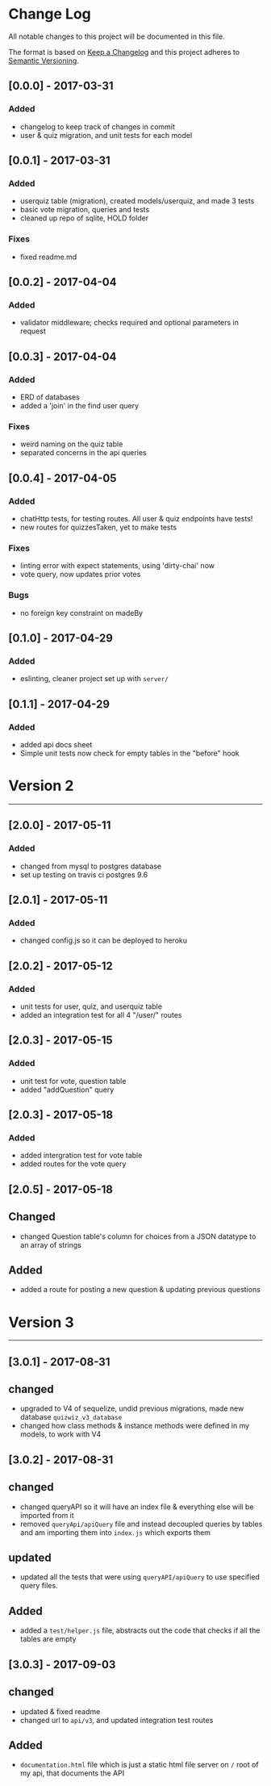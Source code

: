 # Change Log
All notable changes to this project will be documented in this file.

The format is based on [Keep a Changelog](http://keepachangelog.com/)
and this project adheres to [Semantic Versioning](http://semver.org/).


## [0.0.0] - 2017-03-31
### Added
- changelog to keep track of changes in commit
- user & quiz migration, and unit tests for each model

## [0.0.1] - 2017-03-31
### Added
- userquiz table (migration), created models/userquiz, and made 3 tests
- basic vote migration, queries and tests
- cleaned up repo of sqlite, HOLD folder
### Fixes
- fixed readme.md

## [0.0.2] - 2017-04-04
### Added
- validator middleware; checks required and optional parameters in request

## [0.0.3] - 2017-04-04
### Added
- ERD of databases
- added a 'join' in the find user query
### Fixes
- weird naming on the quiz table
- separated concerns in the api queries

## [0.0.4] - 2017-04-05
### Added
- chatHttp tests, for testing routes. All user & quiz endpoints have tests!
- new routes for quizzesTaken, yet to make tests
### Fixes
- linting error with expect statements, using 'dirty-chai' now
- vote query, now updates prior votes
### Bugs
- no foreign key constraint on madeBy

## [0.1.0] - 2017-04-29
### Added
- eslinting, cleaner project set up with `server/`

## [0.1.1] - 2017-04-29
### Added
- added api docs sheet
- Simple unit tests now check for empty tables in the "before" hook

# Version 2
--------------
## [2.0.0] - 2017-05-11
### Added
- changed from mysql to postgres database
- set up testing on travis ci postgres 9.6

## [2.0.1] - 2017-05-11
### Added
- changed config.js so it can be deployed to heroku

## [2.0.2] - 2017-05-12
### Added
- unit tests for user, quiz, and userquiz table
- added an integration test for all 4 "/user/" routes

## [2.0.3] - 2017-05-15
### Added
- unit test for vote, question table
- added "addQuestion" query

## [2.0.3] - 2017-05-18
### Added
- added intergration test for vote table
- added routes for the vote query

## [2.0.5] - 2017-05-18
## Changed
- changed Question table's column for choices from a JSON datatype to an array of strings
## Added
- added a route for posting a new question & updating previous questions


# Version 3
--------------
## [3.0.1] - 2017-08-31   
## changed
- upgraded to V4 of sequelize, undid previous migrations, made new database `quizwiz_v3_database`
- changed how class methods & instance methods were defined in my models, to work with V4

## [3.0.2] - 2017-08-31
## changed
- changed queryAPI so it will have an index file & everything else will be imported from it
- removed `queryApi/apiQuery` file and instead decoupled queries by tables and am importing them into `index.js` which exports them
## updated
- updated all the tests that were using `queryAPI/apiQuery` to use specified query files.
## Added
- added a `test/helper.js` file, abstracts out the code that checks if all the tables are empty

## [3.0.3] - 2017-09-03
## changed
- updated & fixed readme
- changed url to `api/v3`, and updated integration test routes
## Added
- `documentation.html` file which is just a static html file server on `/` root of my api, that documents the API
